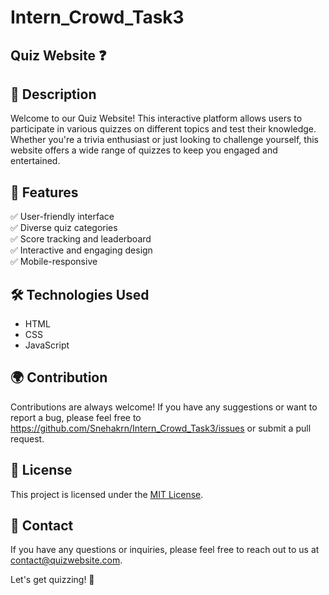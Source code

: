 # Intern_Crowd_Task3
## Quiz Website ❓

## 📖 Description
Welcome to our Quiz Website! This interactive platform allows users to participate in various quizzes on different topics and test their knowledge. Whether you're a trivia enthusiast or just looking to challenge yourself, this website offers a wide range of quizzes to keep you engaged and entertained.

## 🌟 Features
✅ User-friendly interface  
✅ Diverse quiz categories    
✅ Score tracking and leaderboard  
✅ Interactive and engaging design  
✅ Mobile-responsive  

## 🛠️ Technologies Used
- HTML
- CSS
- JavaScript

## 🌍 Contribution
Contributions are always welcome! If you have any suggestions or want to report a bug, please feel free to https://github.com/Snehakrn/Intern_Crowd_Task3/issues or submit a pull request.

## 📝 License
This project is licensed under the [MIT License](LICENSE).

## 📧 Contact
If you have any questions or inquiries, please feel free to reach out to us at contact@quizwebsite.com.

Let's get quizzing! 💪
